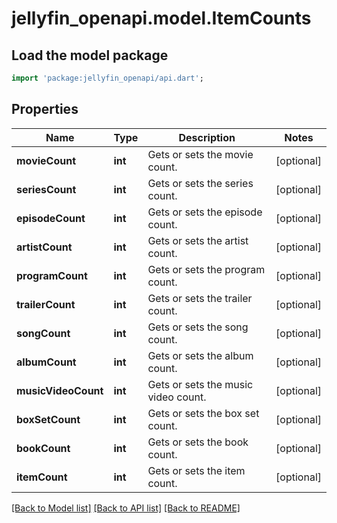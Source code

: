 # jellyfin_openapi.model.ItemCounts

## Load the model package
```dart
import 'package:jellyfin_openapi/api.dart';
```

## Properties
Name | Type | Description | Notes
------------ | ------------- | ------------- | -------------
**movieCount** | **int** | Gets or sets the movie count. | [optional] 
**seriesCount** | **int** | Gets or sets the series count. | [optional] 
**episodeCount** | **int** | Gets or sets the episode count. | [optional] 
**artistCount** | **int** | Gets or sets the artist count. | [optional] 
**programCount** | **int** | Gets or sets the program count. | [optional] 
**trailerCount** | **int** | Gets or sets the trailer count. | [optional] 
**songCount** | **int** | Gets or sets the song count. | [optional] 
**albumCount** | **int** | Gets or sets the album count. | [optional] 
**musicVideoCount** | **int** | Gets or sets the music video count. | [optional] 
**boxSetCount** | **int** | Gets or sets the box set count. | [optional] 
**bookCount** | **int** | Gets or sets the book count. | [optional] 
**itemCount** | **int** | Gets or sets the item count. | [optional] 

[[Back to Model list]](../README.md#documentation-for-models) [[Back to API list]](../README.md#documentation-for-api-endpoints) [[Back to README]](../README.md)


